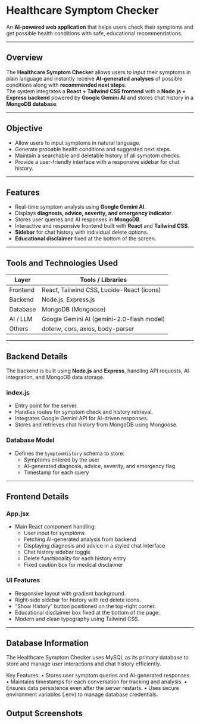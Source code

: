 # Healthcare Symptom Checker

An **AI-powered web application** that helps users check their symptoms and get possible health conditions with safe, educational recommendations.

---

## Overview

The **Healthcare Symptom Checker** allows users to input their symptoms in plain language and instantly receive **AI-generated analyses** of possible conditions along with **recommended next steps**.  
The system integrates a **React + Tailwind CSS frontend** with a **Node.js + Express backend** powered by **Google Gemini AI** and stores chat history in a **MongoDB database**.

---

## Objective

- Allow users to input symptoms in natural language.  
- Generate probable health conditions and suggested next steps.  
- Maintain a searchable and deletable history of all symptom checks.  
- Provide a user-friendly interface with a responsive sidebar for chat history.

---

## Features

- Real-time symptom analysis using **Google Gemini AI**.  
- Displays **diagnosis, advice, severity, and emergency indicator**.  
- Stores user queries and AI responses in **MongoDB**.  
- Interactive and responsive frontend built with **React** and **Tailwind CSS**.  
- **Sidebar** for chat history with individual delete options.  
- **Educational disclaimer** fixed at the bottom of the screen.  

---

## Tools and Technologies Used

| Layer | Tools / Libraries |
|-------|--------------------|
| Frontend | React, Tailwind CSS, Lucide-React (icons) |
| Backend | Node.js, Express.js |
| Database | MongoDB (Mongoose) |
| AI / LLM | Google Gemini AI (gemini-2.0-flash model) |
| Others | dotenv, cors, axios, body-parser |

---

## Backend Details

The backend is built using **Node.js** and **Express**, handling API requests, AI integration, and MongoDB data storage.

### index.js
- Entry point for the server.  
- Handles routes for symptom check and history retrieval.  
- Integrates Google Gemini API for AI-driven responses.  
- Stores and retrieves chat history from MongoDB using Mongoose.  

### Database Model
- Defines the `SymptomHistory` schema to store:
  - Symptoms entered by the user  
  - AI-generated diagnosis, advice, severity, and emergency flag  
  - Timestamp for each query  

---

## Frontend Details

### App.jsx
- Main React component handling:
  - User input for symptoms  
  - Fetching AI-generated analysis from backend  
  - Displaying diagnosis and advice in a styled chat interface  
  - Chat history sidebar toggle  
  - Delete functionality for each history entry  
  - Fixed caution box for medical disclaimer  

### UI Features
- Responsive layout with gradient background.  
- Right-side sidebar for history with red delete icons.  
- “Show History” button positioned on the top-right corner.  
- Educational disclaimer box fixed at the bottom of the page.  
- Modern and clean typography using Tailwind CSS.  

---

## Database Information
The Healthcare Symptom Checker uses MySQL as its primary database to store and manage user interactions and chat history efficiently.

 Key Features:
	•	Stores user symptom queries and AI-generated responses.
	•	Maintains timestamps for each conversation for tracking and analysis.
	•	Ensures data persistence even after the server restarts.
	•	Uses secure environment variables (.env) to manage database credentials.


## Output Screenshots
